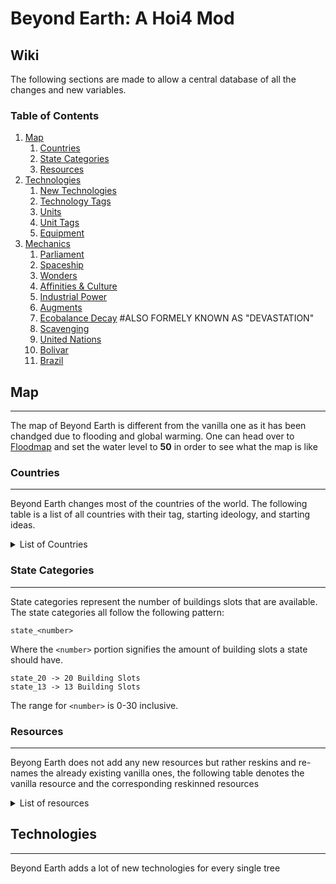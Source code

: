 # Beyond Earth: A Hoi4 Mod
## Wiki
The following sections are made to allow a central database of all the changes and new variables.

### Table of Contents
1. [Map](#map)
    1. [Countries](#countries)
    2. [State Categories](#states)
    3. [Resources](#resources)
2. [Technologies](#technologies)
    1. [New Technologies](#newtechnologies)
    2. [Technology Tags](#technologytags)
    3. [Units](#units)
    4. [Unit Tags](#unittags)
    5. [Equipment](#equipment)
3. [Mechanics](#mechanics)
    1. [Parliament](#parliament)
    2. [Spaceship](#spaceship)
    3. [Wonders](#wonders)
    4. [Affinities & Culture](#affinitiesandculture)
    5. [Industrial Power](#industrialpower)
    6. [Augments](#augments)
    7. [Ecobalance Decay](#ecobalance) #ALSO FORMELY KNOWN AS "DEVASTATION"
    8. [Scavenging](#scavenging)
    9. [United Nations](#un)
    10. [Bolivar](#bolivar)
    11. [Brazil](#brazil)

## Map <a name="map"></a>
---
The map of Beyond Earth is different from the vanilla one as it has been chandged due to flooding and global warming. One can head over to [Floodmap](https://www.floodmap.net/) and set the water level to **50** in order to see what the map is like
### Countries <a name="countries"></a>
---
Beyond Earth changes most of the countries of the world. The following table is a list of all countries with their tag, starting ideology, and starting ideas.
<details >
<summary>List of Countries</summary>

| Country Name | Country Tag | Starting Ideology | Starting Ideas | Starting Laws|
|:-------------|:------------|:------------------|:---------------|:--------|
| Franco-Iberia| FRA |Purity| FRA_second_renaissance<br>FRA_mediterranean_business<br>FRA_federal_assembly|Digital Democracy<br>Partial Economic Mobilization<br>Export Focus<br>Limited Conscription |

</details>

### State Categories <a name="states"></a>
---
State categories represent the number of buildings slots that are available. The state categories all follow the following pattern:
```
state_<number>
```
Where the `<number>` portion signifies the amount of building slots a state should have.
```
state_20 -> 20 Building Slots
state_13 -> 13 Building Slots
```
The range for `<number>` is 0-30 inclusive.

### Resources <a name="resources"></a>
---
Beyong Earth does not add any new resources but rather reskins and re-names the already existing vanilla ones, the following table denotes the vanilla resource and the corresponding reskinned resources

<details>
<summary>List of resources</summary>

| Vanilla Resource | Reskinned Resource    | Localization Key               |
|------------------|-----------------------|--------------------------------|
| Oil              | Energy                | PRODUCTION_MATERIALS_OIL       |
| Aluminium        | Polymers              | PRODUCTION_MATERIALS_ALUMINIUM |
| Rubber           | Battery Materials     | PRODUCTION_MATERIALS_RUBBER    |
| Chromium         | Superconductors       | PRODUCTION_MATERIALS_CHROMIUM  |
| Steel            | Superalloys           | PRODUCTION_MATERIALS_STEEL     |
| Tungsten         | Electronic Components | PRODUCTION_MATERIALS_TUNGSTEN  |
</details>

## Technologies
---
Beyond Earth adds a lot of new technologies for every single tree